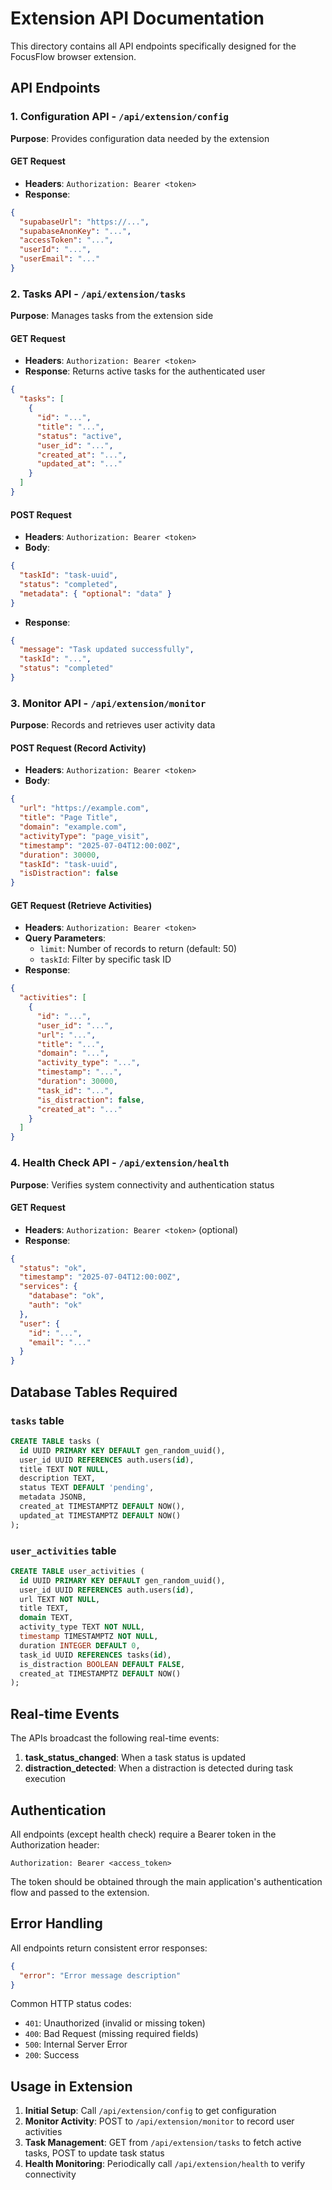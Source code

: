 # Extension API Documentation

This directory contains all API endpoints specifically designed for the FocusFlow browser extension.

## API Endpoints

### 1. Configuration API - `/api/extension/config`
**Purpose**: Provides configuration data needed by the extension

#### GET Request
- **Headers**: `Authorization: Bearer <token>`
- **Response**:
```json
{
  "supabaseUrl": "https://...",
  "supabaseAnonKey": "...",
  "accessToken": "...",
  "userId": "...",
  "userEmail": "..."
}
```

### 2. Tasks API - `/api/extension/tasks`
**Purpose**: Manages tasks from the extension side

#### GET Request
- **Headers**: `Authorization: Bearer <token>`
- **Response**: Returns active tasks for the authenticated user
```json
{
  "tasks": [
    {
      "id": "...",
      "title": "...",
      "status": "active",
      "user_id": "...",
      "created_at": "...",
      "updated_at": "..."
    }
  ]
}
```

#### POST Request
- **Headers**: `Authorization: Bearer <token>`
- **Body**:
```json
{
  "taskId": "task-uuid",
  "status": "completed",
  "metadata": { "optional": "data" }
}
```
- **Response**:
```json
{
  "message": "Task updated successfully",
  "taskId": "...",
  "status": "completed"
}
```

### 3. Monitor API - `/api/extension/monitor`
**Purpose**: Records and retrieves user activity data

#### POST Request (Record Activity)
- **Headers**: `Authorization: Bearer <token>`
- **Body**:
```json
{
  "url": "https://example.com",
  "title": "Page Title",
  "domain": "example.com",
  "activityType": "page_visit",
  "timestamp": "2025-07-04T12:00:00Z",
  "duration": 30000,
  "taskId": "task-uuid",
  "isDistraction": false
}
```

#### GET Request (Retrieve Activities)
- **Headers**: `Authorization: Bearer <token>`
- **Query Parameters**:
  - `limit`: Number of records to return (default: 50)
  - `taskId`: Filter by specific task ID
- **Response**:
```json
{
  "activities": [
    {
      "id": "...",
      "user_id": "...",
      "url": "...",
      "title": "...",
      "domain": "...",
      "activity_type": "...",
      "timestamp": "...",
      "duration": 30000,
      "task_id": "...",
      "is_distraction": false,
      "created_at": "..."
    }
  ]
}
```

### 4. Health Check API - `/api/extension/health`
**Purpose**: Verifies system connectivity and authentication status

#### GET Request
- **Headers**: `Authorization: Bearer <token>` (optional)
- **Response**:
```json
{
  "status": "ok",
  "timestamp": "2025-07-04T12:00:00Z",
  "services": {
    "database": "ok",
    "auth": "ok"
  },
  "user": {
    "id": "...",
    "email": "..."
  }
}
```

## Database Tables Required

### `tasks` table
```sql
CREATE TABLE tasks (
  id UUID PRIMARY KEY DEFAULT gen_random_uuid(),
  user_id UUID REFERENCES auth.users(id),
  title TEXT NOT NULL,
  description TEXT,
  status TEXT DEFAULT 'pending',
  metadata JSONB,
  created_at TIMESTAMPTZ DEFAULT NOW(),
  updated_at TIMESTAMPTZ DEFAULT NOW()
);
```

### `user_activities` table
```sql
CREATE TABLE user_activities (
  id UUID PRIMARY KEY DEFAULT gen_random_uuid(),
  user_id UUID REFERENCES auth.users(id),
  url TEXT NOT NULL,
  title TEXT,
  domain TEXT,
  activity_type TEXT NOT NULL,
  timestamp TIMESTAMPTZ NOT NULL,
  duration INTEGER DEFAULT 0,
  task_id UUID REFERENCES tasks(id),
  is_distraction BOOLEAN DEFAULT FALSE,
  created_at TIMESTAMPTZ DEFAULT NOW()
);
```

## Real-time Events

The APIs broadcast the following real-time events:

1. **task_status_changed**: When a task status is updated
2. **distraction_detected**: When a distraction is detected during task execution

## Authentication

All endpoints (except health check) require a Bearer token in the Authorization header:
```
Authorization: Bearer <access_token>
```

The token should be obtained through the main application's authentication flow and passed to the extension.

## Error Handling

All endpoints return consistent error responses:
```json
{
  "error": "Error message description"
}
```

Common HTTP status codes:
- `401`: Unauthorized (invalid or missing token)
- `400`: Bad Request (missing required fields)
- `500`: Internal Server Error
- `200`: Success

## Usage in Extension

1. **Initial Setup**: Call `/api/extension/config` to get configuration
2. **Monitor Activity**: POST to `/api/extension/monitor` to record user activities
3. **Task Management**: GET from `/api/extension/tasks` to fetch active tasks, POST to update task status
4. **Health Monitoring**: Periodically call `/api/extension/health` to verify connectivity
